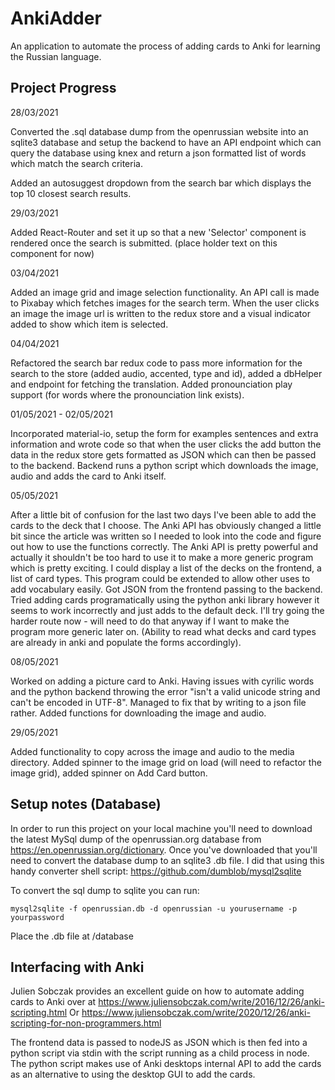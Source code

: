 # AnkiAdder

An application to automate the process of adding cards to Anki for learning the Russian language. 

## Project Progress 

28/03/2021

Converted the .sql database dump from the openrussian website into an sqlite3 database and setup the backend to have an API endpoint which can query the database using knex and return a json formatted list of words which match the search criteria. 

Added an autosuggest dropdown from the search bar which displays the top 10 closest search results.

29/03/2021

Added React-Router and set it up so that a new 'Selector' component is rendered once the search is submitted. (place holder text on this component for now)

03/04/2021 

Added an image grid and image selection functionality. An API call is made to Pixabay which fetches images for the search term. When the user clicks an image the image url is written to the redux store and a visual indicator added to show which item is selected.  

04/04/2021 

Refactored the search bar redux code to pass more information for the search to the store (added audio, accented, type and id), added a dbHelper and endpoint for fetching the translation. Added pronounciation play support (for words where the pronounciation link exists).

01/05/2021 - 02/05/2021

Incorporated material-io, setup the form for examples sentences and extra information and wrote code so that when the user clicks the add button the data in the redux store gets formatted as JSON which can then be passed to the backend. Backend runs a python script which downloads the image, audio and adds the card to Anki itself. 

05/05/2021

After a little bit of confusion for the last two days I've been able to add the cards to the deck that I choose. The Anki API has obviously changed a little bit since the article was written so I needed to look into the code and figure out how to use the functions correctly. The Anki API is pretty powerful and actually it shouldn't be too hard to use it to make a more generic program which is pretty exciting. I could display a list of the decks on the frontend, a list of card types. This program could be extended to allow other uses to add vocabulary easily. 
Got JSON from the frontend passing to the backend. Tried adding cards programatically using the python anki library however it seems to work incorrectly and just adds to the default deck. I'll try going the harder route now - will need to do that anyway if I want to make the program more generic later on. (Ability to read what decks and card types are already in anki and populate the forms accordingly).

08/05/2021

Worked on adding a picture card to Anki. Having issues with cyrilic words and the python backend throwing the error "isn't a valid unicode string and can't be encoded in UTF-8".
Managed to fix that by writing to a json file rather. Added functions for downloading the image and audio.  

29/05/2021

Added functionality to copy across the image and audio to the media directory. Added spinner to the image grid on load (will need to refactor the image grid), added spinner on Add Card button. 

## Setup notes (Database)

In order to run this project on your local machine you'll need to download the latest MySql dump of the openrussian.org database from https://en.openrussian.org/dictionary. Once you've downloaded that you'll need to convert the database dump to an sqlite3 .db file. I did that using this handy converter shell script: https://github.com/dumblob/mysql2sqlite 

To convert the sql dump to sqlite you can run:
```
mysql2sqlite -f openrussian.db -d openrussian -u yourusername -p yourpassword
```

Place the .db file at /database

## Interfacing with Anki 

Julien Sobczak provides an excellent guide on how to automate adding cards to Anki over at https://www.juliensobczak.com/write/2016/12/26/anki-scripting.html
Or
https://www.juliensobczak.com/write/2020/12/26/anki-scripting-for-non-programmers.html

The frontend data is passed to nodeJS as JSON which is then fed into a python script via stdin with the script running as a child process in node. The python script makes use of Anki desktops internal API to add the cards as an alternative to using the desktop GUI to add the cards.

